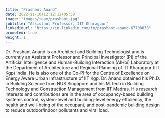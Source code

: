 ```yaml
---
title: "Prashant Anand"
date: 2022-11-10T12:12:12+05:30
image: "images/team/prashant.jpg"
jobtitle: "Assistant Professor, IIT Kharagpur"
linkedinurl: "https://in.linkedin.com/in/prashant-anand-67708038"
promoted: true
weight: 1
---
```


Dr. Prashant Anand is an Architect and Building Technologist and is currently an Assistant Professor and Principal Investigator (PI) of the Artificial Intelligence and Human-Building Interaction (AIHbi) Laboratory at the Department of Architecture and Regional Planning of IIT Kharagpur (IIT Kgp) India. He is also one of the Co-PI for the Centre of Excellence on Energy Aware Urban Infrastructure of IIT Kgp. Dr. Anand obtained his Ph.D. in Building Science from NUS Singapore and his M.Tech in Building Technology and Construction Management from IIT Madras. His research interests and contributions are in the area of occupancy-based building systems control, system-level and building-level energy efficiency, the health and well-being of the occupant, and post-pandemic building design to reduce outdoor/indoor pollutants and viral load.
